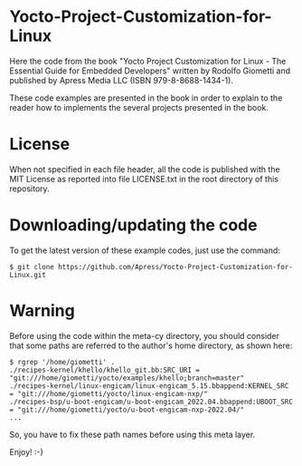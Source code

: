 # Yocto-Project-Customization-for-Linux

Here the code from the book "Yocto Project Customization for Linux - The Essential Guide for Embedded Developers" written by Rodolfo Giometti and published by Apress Media LLC (ISBN 979-8-8688-1434-1).

These code examples are presented in the book in order to explain to the reader how to implements the several projects presented in the book.

License
=======
When not specified in each file header, all the code is published with the MIT License as reported into file LICENSE.txt in the root directory of this repository.

Downloading/updating the code
=============================

To get the latest version of these example codes, just use the command:

    $ git clone https://github.com/Apress/Yocto-Project-Customization-for-Linux.git

Warning
=======

Before using the code within the meta-cy directory, you should consider that some paths are referred to the author's home directory, as shown here:

    $ rgrep '/home/giometti' .
    ./recipes-kernel/khello/khello_git.bb:SRC_URI = "git:///home/giometti/yocto/examples/khello;branch=master"
    ./recipes-kernel/linux-engicam/linux-engicam_5.15.bbappend:KERNEL_SRC = "git:///home/giometti/yocto/linux-engicam-nxp/"
    ./recipes-bsp/u-boot-engicam/u-boot-engicam_2022.04.bbappend:UBOOT_SRC = "git:///home/giometti/yocto/u-boot-engicam-nxp-2022.04/"
    ...

So, you have to fix these path names before using this meta layer.

Enjoy! :-)
